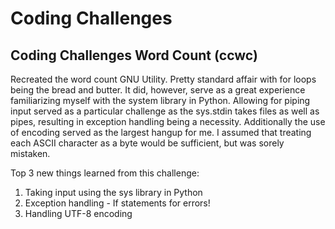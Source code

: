 # Coding Challenges

## Coding Challenges Word Count (ccwc)

Recreated the word count GNU Utility. Pretty standard affair with for loops being the bread and butter. It did, however, serve as a great experience familiarizing myself with the system library in Python. Allowing for piping input served as a particular challenge as the sys.stdin takes files as well as pipes, resulting in exception handling being a necessity. Additionally the use of encoding served as the largest hangup for me. I assumed that treating each ASCII character as a byte would be sufficient, but was sorely mistaken.

Top 3 new things learned from this challenge:

1. Taking input using the sys library in Python
2. Exception handling - If statements for errors!
3. Handling UTF-8 encoding
